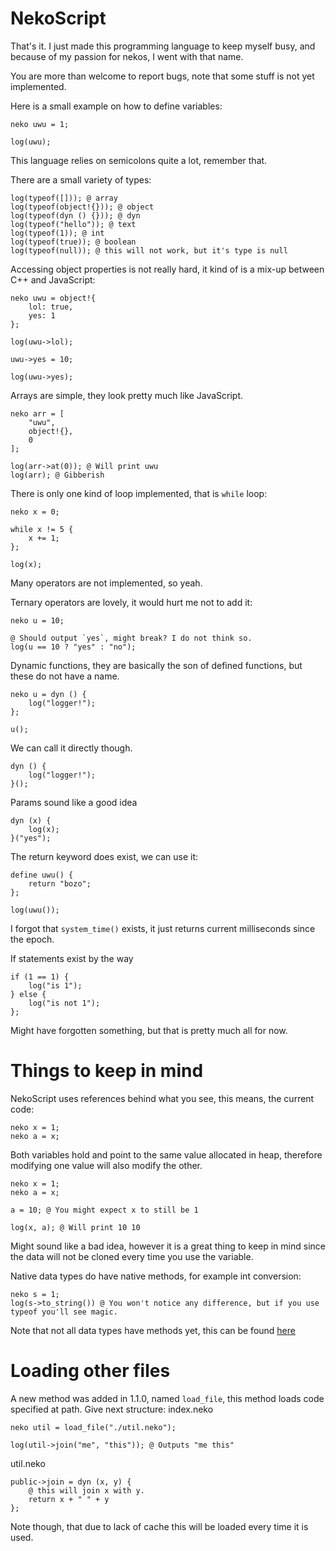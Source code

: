 # NekoScript
That's it. I just made this programming language to keep myself busy, and because of my passion for nekos, I went with that name.

You are more than welcome to report bugs, note that some stuff is not yet implemented.

Here is a small example on how to define variables:
```
neko uwu = 1;

log(uwu);
```
This language relies on semicolons quite a lot, remember that.

There are a small variety of types:
```
log(typeof([])); @ array
log(typeof(object!{})); @ object
log(typeof(dyn () {})); @ dyn 
log(typeof("hello")); @ text 
log(typeof(1)); @ int
log(typeof(true)); @ boolean
log(typeof(null)); @ this will not work, but it's type is null 
```
Accessing object properties is not really hard, it kind of is a mix-up between C++ and JavaScript:
```
neko uwu = object!{
    lol: true,
    yes: 1
};

log(uwu->lol);

uwu->yes = 10;

log(uwu->yes);
```
Arrays are simple, they look pretty much like JavaScript.
```
neko arr = [
    "uwu",
    object!{},
    0
];

log(arr->at(0)); @ Will print uwu
log(arr); @ Gibberish
```
There is only one kind of loop implemented, that is `while` loop:
```
neko x = 0;

while x != 5 {
    x += 1;
};

log(x);
```
Many operators are not implemented, so yeah.

Ternary operators are lovely, it would hurt me not to add it:
```
neko u = 10;

@ Should output `yes`, might break? I do not think so.
log(u == 10 ? "yes" : "no");
```
Dynamic functions, they are basically the son of defined functions, but these do not have a name.
```
neko u = dyn () {
    log("logger!");
};

u();
```
We can call it directly though.
```
dyn () {
    log("logger!");
}();
```
Params sound like a good idea
```
dyn (x) {
    log(x);
}("yes");
```

The return keyword does exist, we can use it:
```
define uwu() {
    return "bozo";
};

log(uwu());
```

I forgot that `system_time()` exists, it just returns current milliseconds since the epoch.

If statements exist by the way
```
if (1 == 1) {
    log("is 1");
} else {
    log("is not 1");
};
```

Might have forgotten something, but that is pretty much all for now.

# Things to keep in mind
NekoScript uses references behind what you see, this means, the current code:
```
neko x = 1;
neko a = x;
```
Both variables hold and point to the same value allocated in heap, therefore modifying one value will also modify the other.
```
neko x = 1;
neko a = x;

a = 10; @ You might expect x to still be 1

log(x, a); @ Will print 10 10
```
Might sound like a bad idea, however it is a great thing to keep in mind since the data will not be cloned every time you use the variable.

Native data types do have native methods, for example int conversion:
```
neko s = 1;
log(s->to_string()) @ You won't notice any difference, but if you use typeof you'll see magic.
```
Note that not all data types have methods yet, this can be found [here](https://github.com/Rubenennj/nekoscript/tree/dev/src/native/prototypes)

# Loading other files
A new method was added in 1.1.0, named `load_file`, this method loads code specified at path.
Give next structure:
index.neko
```
neko util = load_file("./util.neko");

log(util->join("me", "this")); @ Outputs "me this"
```

util.neko
```
public->join = dyn (x, y) {
    @ this will join x with y.
    return x + " " + y 
};
```
Note though, that due to lack of cache this will be loaded every time it is used.